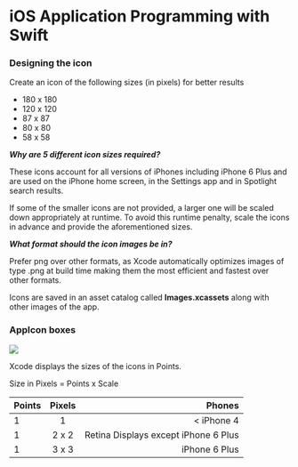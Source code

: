 # iOS Application Programming with Swift

### Designing the icon

Create an icon of the following sizes (in pixels) for better results

* 180 x 180 
* 120 x 120 
* 87 x 87
* 80 x 80
* 58 x 58

<b>*Why are 5 different icon sizes required?*</b>

These icons account for all versions of iPhones including iPhone 6 Plus and are used on the iPhone home screen, 
in the Settings app and in Spotlight search results.

If some of the smaller icons are not provided, a larger one will be scaled down appropriately at runtime.
To avoid this runtime penalty, scale the icons in advance and provide the aforementioned sizes.

<b>*What format should the icon images be in?*</b>

Prefer png over other formats, as Xcode automatically optimizes images of type .png at build time making them the most 
efficient and fastest over other formats.

Icons are saved in an asset catalog called <b>Images.xcassets</b> along with other images of the app. 

### AppIcon boxes

![](https://github.com/konceptsandcode/iOS-Swift/blob/master/HelloWorld/Snapshots/AppIcons.png)

Xcode displays the sizes of the icons in Points. 

Size in Pixels = Points x Scale

| Points        | Pixels        | Phones  |
| ------------- |:-------------:| -----:|
| 1             | 1             | < iPhone 4 |
| 1             | 2 x 2         |   Retina Displays except iPhone 6 Plus |
| 1             | 3 x 3         |   iPhone 6 Plus |


